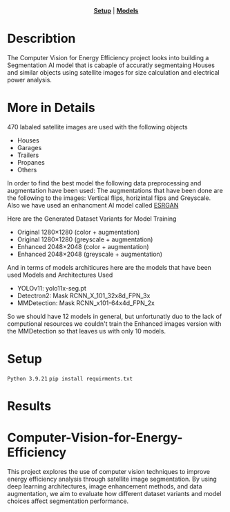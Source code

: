 <div align="center">

  [**Setup**](#Setup) | [**Models**](Docs/Models.md)
  
</div>


# Describtion 
The Computer Vision for Energy Efficiency project looks into building a Segmentation AI model that is cabaple of accuratly segmentaing Houses and similar objects using satellite images for size calculation and electrical power analysis. 



# More in Details
470 labaled satellite images are used with the following objects 
- Houses
- Garages
- Trailers
- Propanes
- Others

In order to find the best model the following data preprocessing and augmentation have been used: The augmentations that have been done are the following to the images: Vertical flips, horizintal flips and Greyscale. Also we have used an enhancment AI model called [ESRGAN](https://github.com/xinntao/Real-ESRGAN/tree/master)


Here are the Generated Dataset Variants for Model Training
* Original 1280×1280 (color + augmentation)
* Original 1280×1280 (greyscale + augmentation)
* Enhanced 2048×2048 (color + augmentation)
* Enhanced 2048×2048 (greyscale + augmentation)

And in terms of models architicures here are the models that have been used
Models and Architectures Used
* YOLOv11: yolo11x-seg.pt
* Detectron2: Mask RCNN_X_101_32x8d_FPN_3x
* MMDetection: Mask RCNN_x101-64x4d_FPN_2x

So we should have 12 models in general, but unfortunatly duo to the lack of computional resources we couldn't train the Enhanced images version with the MMDetection so that leaves us with only 10 models. 


# Setup
```Python 3.9.21``` 
```pip install requirments.txt```



# Results

# Computer-Vision-for-Energy-Efficiency
This project explores the use of computer vision techniques to improve energy efficiency analysis through satellite image segmentation. By using deep learning architectures, image enhancement methods, and data augmentation, we aim to evaluate how different dataset variants and model choices affect segmentation performance.



